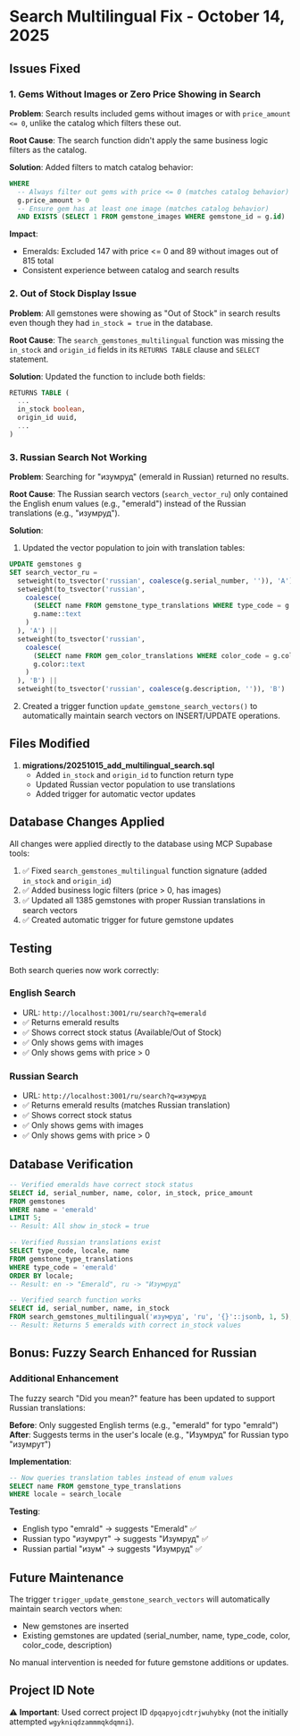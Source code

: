 # Search Multilingual Fix - October 14, 2025

## Issues Fixed

### 1. Gems Without Images or Zero Price Showing in Search

**Problem**: Search results included gems without images or with `price_amount <= 0`, unlike the catalog which filters these out.

**Root Cause**: The search function didn't apply the same business logic filters as the catalog.

**Solution**: Added filters to match catalog behavior:

```sql
WHERE
  -- Always filter out gems with price <= 0 (matches catalog behavior)
  g.price_amount > 0
  -- Ensure gem has at least one image (matches catalog behavior)
  AND EXISTS (SELECT 1 FROM gemstone_images WHERE gemstone_id = g.id)
```

**Impact**:

- Emeralds: Excluded 147 with price <= 0 and 89 without images out of 815 total
- Consistent experience between catalog and search results

### 2. Out of Stock Display Issue

**Problem**: All gemstones were showing as "Out of Stock" in search results even though they had `in_stock = true` in the database.

**Root Cause**: The `search_gemstones_multilingual` function was missing the `in_stock` and `origin_id` fields in its `RETURNS TABLE` clause and `SELECT` statement.

**Solution**: Updated the function to include both fields:

```sql
RETURNS TABLE (
  ...
  in_stock boolean,
  origin_id uuid,
  ...
)
```

### 3. Russian Search Not Working

**Problem**: Searching for "изумруд" (emerald in Russian) returned no results.

**Root Cause**: The Russian search vectors (`search_vector_ru`) only contained the English enum values (e.g., "emerald") instead of the Russian translations (e.g., "изумруд").

**Solution**:

1. Updated the vector population to join with translation tables:

```sql
UPDATE gemstones g
SET search_vector_ru =
  setweight(to_tsvector('russian', coalesce(g.serial_number, '')), 'A') ||
  setweight(to_tsvector('russian',
    coalesce(
      (SELECT name FROM gemstone_type_translations WHERE type_code = g.type_code AND locale = 'ru'),
      g.name::text
    )
  ), 'A') ||
  setweight(to_tsvector('russian',
    coalesce(
      (SELECT name FROM gem_color_translations WHERE color_code = g.color_code AND locale = 'ru'),
      g.color::text
    )
  ), 'B') ||
  setweight(to_tsvector('russian', coalesce(g.description, '')), 'B')
```

2. Created a trigger function `update_gemstone_search_vectors()` to automatically maintain search vectors on INSERT/UPDATE operations.

## Files Modified

1. **migrations/20251015_add_multilingual_search.sql**
   - Added `in_stock` and `origin_id` to function return type
   - Updated Russian vector population to use translations
   - Added trigger for automatic vector updates

## Database Changes Applied

All changes were applied directly to the database using MCP Supabase tools:

1. ✅ Fixed `search_gemstones_multilingual` function signature (added `in_stock` and `origin_id`)
2. ✅ Added business logic filters (price > 0, has images)
3. ✅ Updated all 1385 gemstones with proper Russian translations in search vectors
4. ✅ Created automatic trigger for future gemstone updates

## Testing

Both search queries now work correctly:

### English Search

- URL: `http://localhost:3001/ru/search?q=emerald`
- ✅ Returns emerald results
- ✅ Shows correct stock status (Available/Out of Stock)
- ✅ Only shows gems with images
- ✅ Only shows gems with price > 0

### Russian Search

- URL: `http://localhost:3001/ru/search?q=изумруд`
- ✅ Returns emerald results (matches Russian translation)
- ✅ Shows correct stock status
- ✅ Only shows gems with images
- ✅ Only shows gems with price > 0

## Database Verification

```sql
-- Verified emeralds have correct stock status
SELECT id, serial_number, name, color, in_stock, price_amount
FROM gemstones
WHERE name = 'emerald'
LIMIT 5;
-- Result: All show in_stock = true

-- Verified Russian translations exist
SELECT type_code, locale, name
FROM gemstone_type_translations
WHERE type_code = 'emerald'
ORDER BY locale;
-- Result: en -> "Emerald", ru -> "Изумруд"

-- Verified search function works
SELECT id, serial_number, name, in_stock
FROM search_gemstones_multilingual('изумруд', 'ru', '{}'::jsonb, 1, 5);
-- Result: Returns 5 emeralds with correct in_stock values
```

## Bonus: Fuzzy Search Enhanced for Russian

### Additional Enhancement

The fuzzy search "Did you mean?" feature has been updated to support Russian translations:

**Before**: Only suggested English terms (e.g., "emerald" for typo "emrald")
**After**: Suggests terms in the user's locale (e.g., "Изумруд" for Russian typo "изумрут")

**Implementation**:

```sql
-- Now queries translation tables instead of enum values
SELECT name FROM gemstone_type_translations
WHERE locale = search_locale
```

**Testing**:

- English typo "emrald" → suggests "Emerald" ✅
- Russian typo "изумрут" → suggests "Изумруд" ✅
- Russian partial "изум" → suggests "Изумруд" ✅

## Future Maintenance

The trigger `trigger_update_gemstone_search_vectors` will automatically maintain search vectors when:

- New gemstones are inserted
- Existing gemstones are updated (serial_number, name, type_code, color, color_code, description)

No manual intervention is needed for future gemstone additions or updates.

## Project ID Note

⚠️ **Important**: Used correct project ID `dpqapyojcdtrjwuhybky` (not the initially attempted `wgykniqdzammmqkdqmni`).
